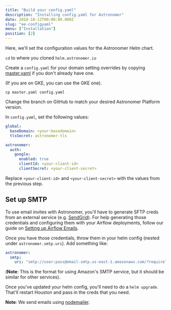 ```yaml
---
title: "Build your config.yaml"
description: "Installing config.yaml for Astronomer"
date: 2018-10-12T00:00:00.000Z
slug: "ee-configyaml"
menu: ["Installation"]
position: [2]
---
```

Here, we'll set the configuration values for the Astronomer Helm chart.

`cd` to where you cloned `helm.astronomer.io`

Create a `config.yaml` for your domain setting overrides by copying [master.yaml](https://github.com/astronomer/helm.astronomer.io/blob/master/configs/master.yaml) if you don't already have one.

(If you are on GKE, you can use the GKE one).

```
cp master.yaml config.yaml
```

Change the branch on GitHub to match your desired Astronomer Platform version.

In `config.yaml`, set the following values:

```yaml
global:
  baseDomain: <your-basedomain>
  tlsSecret: astronomer-tls

astronomer:
  auth:
    google:
      enabled: true   
      clientId: <your-client-id>
      clientSecret: <your-client-secret>
```

Replace `<your-client-id>` and `<your-client-secret>` with the values from the previous step.

## Set up SMTP

To use email invites with Astronomer, you'll have to generate SFTP creds from an external service (e.g. [SendGrid](https://sendgrid.com/)). For help generating those credentials and configuring them with your Airflow deployments, follow our guide on [Setting up Airflow Emails](https://www.astronomer.io/docs/setting-up-airflow-emails/).

Once you have those credentials, throw them in your helm config (nested under `astronomer.smtp.uri`). Add something like:

```yaml
astronomer:
  smtp:
    uri: "smtp://user:pass@email-smtp.us-east-1.amazonaws.com/?requireTLS=true"
```

(**Note**: This is the format for using Amazon's SMTP service, but it should be similar for other services).

Once you've updated your helm config, you'll need to do a `helm upgrade`. That'll restart Houston and pass in the creds that you need.

**Note**: We send emails using [nodemailer](https://nodemailer.com/smtp/).